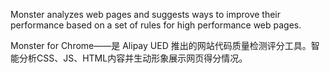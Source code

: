 Monster analyzes web pages and suggests ways to improve their performance based on a set of rules for high performance web pages.

Monster for Chrome——是 Alipay UED 推出的网站代码质量检测评分工具。智能分析CSS、JS、HTML内容并生动形象展示网页得分情况。